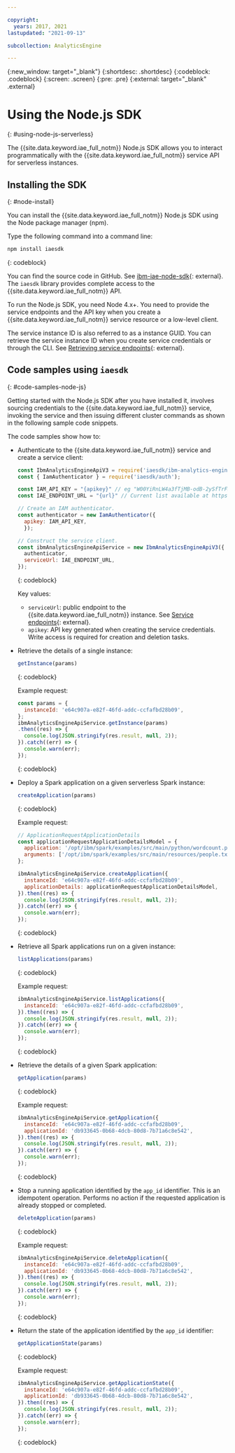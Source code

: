 ```yaml
---

copyright:
  years: 2017, 2021
lastupdated: "2021-09-13"

subcollection: AnalyticsEngine

---
```


<!-- Attribute definitions -->
{:new_window: target="_blank"}
{:shortdesc: .shortdesc}
{:codeblock: .codeblock}
{:screen: .screen}
{:pre: .pre}
{:external: target="_blank" .external}

# Using the Node.js SDK
{: #using-node-js-serverless}

The {{site.data.keyword.iae_full_notm}} Node.js SDK allows you to interact programmatically with the {{site.data.keyword.iae_full_notm}} service API for serverless instances.

## Installing the SDK
{: #node-install}

You can install the {{site.data.keyword.iae_full_notm}} Node.js SDK using the Node package manager (npm).

Type the following command into a command line:
```javascript
npm install iaesdk
```
{: codeblock}

You can find the source code in GitHub. See [ibm-iae-node-sdk](https://github.com/ibm/ibm-iae-node-sdk/){: external}. The `iaesdk` library provides complete access to the {{site.data.keyword.iae_full_notm}} API.

To run the Node.js SDK, you need Node 4.x+. You need to provide the service endpoints and the API key when you create a  {{site.data.keyword.iae_full_notm}} service resource or a low-level client.

The service instance ID is also referred to as a instance GUID. You can retrieve the service instance ID when you create service credentials or through the CLI. See [Retrieving service endpoints](/docs/AnalyticsEngine?topic=AnalyticsEngine-retrieve-endpoints-serverless){: external}.

## Code samples using `iaesdk`
{: #code-samples-node-js}

Getting started with the Node.js SDK after you have installed it, involves sourcing credentials to the {{site.data.keyword.iae_full_notm}} service, invoking the service and then issuing different cluster commands as shown in the following sample code snippets.

The code samples show how to:

- Authenticate to the {{site.data.keyword.iae_full_notm}} service and create a service client:
    ```javascript
    const IbmAnalyticsEngineApiV3 = require('iaesdk/ibm-analytics-engine-api/v3');
    const { IamAuthenticator } = require('iaesdk/auth');

    const IAM_API_KEY = "{apikey}" // eg "W00YiRnLW4a3fTjMB-odB-2ySfTrFBIQQWanc--P3byk"
    const IAE_ENDPOINT_URL = "{url}" // Current list available at https://cloud.ibm.com/apidocs/ibm-analytics-engine#service-endpoints

    // Create an IAM authenticator.
    const authenticator = new IamAuthenticator({
      apikey: IAM_API_KEY,
      });

    // Construct the service client.
    const ibmAnalyticsEngineApiService = new IbmAnalyticsEngineApiV3({
      authenticator,
      serviceUrl: IAE_ENDPOINT_URL,
    });
    ```
    {: codeblock}

    Key values:

    - `serviceUrl`: public endpoint to the  {{site.data.keyword.iae_full_notm}} instance. See [Service endpoints](https://cloud.ibm.com/apidocs/ibm-analytics-engine#service-endpoints){: external}.
    - `apikey`: API key generated when creating the service credentials. Write access is required for creation and deletion tasks.

- Retrieve the details of a single instance:
    ```javascript
    getInstance(params)
    ```
    {: codeblock}

    Example request:
    ```javascript
    const params = {
      instanceId: 'e64c907a-e82f-46fd-addc-ccfafbd28b09',
    };
    ibmAnalyticsEngineApiService.getInstance(params)
    .then((res) => {
      console.log(JSON.stringify(res.result, null, 2));
    }).catch((err) => {
      console.warn(err);
    });
    ```
    {: codeblock}

- Deploy a Spark application on a given serverless Spark instance:
    ```javascript
    createApplication(params)
    ```
    {: codeblock}

    Example request:
    ```javascript
    // ApplicationRequestApplicationDetails
    const applicationRequestApplicationDetailsModel = {
      application: '/opt/ibm/spark/examples/src/main/python/wordcount.py',
      arguments: ['/opt/ibm/spark/examples/src/main/resources/people.txt'],
    };

    ibmAnalyticsEngineApiService.createApplication({
      instanceId: 'e64c907a-e82f-46fd-addc-ccfafbd28b09',
      applicationDetails: applicationRequestApplicationDetailsModel,
    }).then((res) => {
      console.log(JSON.stringify(res.result, null, 2));
    }).catch((err) => {
      console.warn(err);
    });
    ```
    {: codeblock}

- Retrieve all Spark applications run on a given instance:
    ```javascript
    listApplications(params)
    ```
    {: codeblock}

    Example request:
    ```javascript
    ibmAnalyticsEngineApiService.listApplications({
      instanceId: 'e64c907a-e82f-46fd-addc-ccfafbd28b09',
    }).then((res) => {
      console.log(JSON.stringify(res.result, null, 2));
    }).catch((err) => {
      console.warn(err);
    });
    ```
    {: codeblock}

- Retrieve the details of a given Spark application:
    ```javascript
    getApplication(params)
    ```
    {: codeblock}

    Example request:
    ```javascript
    ibmAnalyticsEngineApiService.getApplication({
      instanceId: 'e64c907a-e82f-46fd-addc-ccfafbd28b09',
      applicationId: 'db933645-0b68-4dcb-80d8-7b71a6c8e542',
    }).then((res) => {
      console.log(JSON.stringify(res.result, null, 2));
    }).catch((err) => {
      console.warn(err);
    });
    ```
    {: codeblock}

- Stop a running application identified by the `app_id` identifier. This is an idempotent operation. Performs no action if the requested application is already stopped or completed.
    ```javascript
    deleteApplication(params)
    ```
    {: codeblock}

    Example request:
    ```javascript
    ibmAnalyticsEngineApiService.deleteApplication({
      instanceId: 'e64c907a-e82f-46fd-addc-ccfafbd28b09',
      applicationId: 'db933645-0b68-4dcb-80d8-7b71a6c8e542',
    }).then((res) => {
      console.log(JSON.stringify(res.result, null, 2));
    }).catch((err) => {
      console.warn(err);
    });
    ```
    {: codeblock}

- Return the state of the application identified by the `app_id` identifier:
    ```javascript
    getApplicationState(params)
    ```
    {: codeblock}

    Example request:
    ```javascript
    ibmAnalyticsEngineApiService.getApplicationState({
      instanceId: 'e64c907a-e82f-46fd-addc-ccfafbd28b09',
      applicationId: 'db933645-0b68-4dcb-80d8-7b71a6c8e542',
    }).then((res) => {
      console.log(JSON.stringify(res.result, null, 2));
    }).catch((err) => {
      console.warn(err);
    });
    ```
    {: codeblock}
